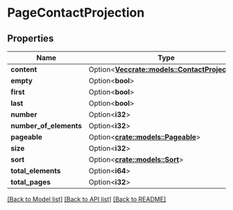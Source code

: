 # PageContactProjection

## Properties

Name | Type | Description | Notes
------------ | ------------- | ------------- | -------------
**content** | Option<[**Vec<crate::models::ContactProjection>**](ContactProjection)> |  | [optional]
**empty** | Option<**bool**> |  | [optional]
**first** | Option<**bool**> |  | [optional]
**last** | Option<**bool**> |  | [optional]
**number** | Option<**i32**> |  | [optional]
**number_of_elements** | Option<**i32**> |  | [optional]
**pageable** | Option<[**crate::models::Pageable**](Pageable)> |  | [optional]
**size** | Option<**i32**> |  | [optional]
**sort** | Option<[**crate::models::Sort**](Sort)> |  | [optional]
**total_elements** | Option<**i64**> |  | [optional]
**total_pages** | Option<**i32**> |  | [optional]

[[Back to Model list]](../README#documentation-for-models) [[Back to API list]](../README#documentation-for-api-endpoints) [[Back to README]](../README)


